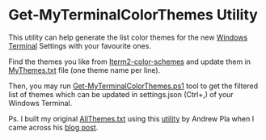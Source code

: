 # Get-MyTerminalColorThemes Utility

This utility can help generate the list color themes for the new [Windows Terminal](https://devblogs.microsoft.com/commandline/introducing-windows-terminal/) Settings with your favourite ones.

Find the themes you like from [Iterm2-color-schemes](https://iterm2colorschemes.com) and update them in  [MyThemes.txt](MyThemes.txt) file (one theme name per line). 

Then, you may run [Get-MyTerminalColorThemes.ps1](Get-MyTerminalColorThemes.ps1) tool to get the filtered list of themes which can be updated in settings.json (Ctrl+,) of your Windows Terminal.

Ps. I built my original [AllThemes.txt](AllThemes.txt) using this [utility](https://gist.githubusercontent.com/AndrewPla/5c302e91af5448c89a65bfab364249d8/raw/632fe56c58f627b068a4aab1d98fe50d5553f136/Add-WindowsTerminalSchemes.ps1) by Andrew Pla when I came across his [blog post](https://andrewpla.dev/Adding-New-Color-Schemes-To-Windows-Terminal/).